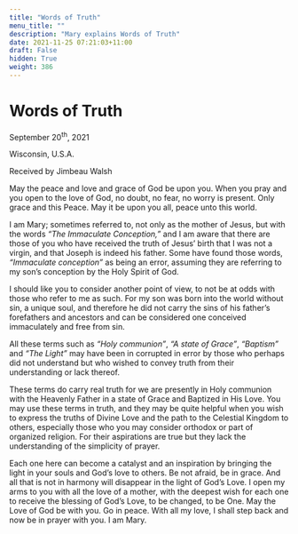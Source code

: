 ```yaml
---
title: "Words of Truth"
menu_title: ""
description: "Mary explains Words of Truth"
date: 2021-11-25 07:21:03+11:00
draft: False
hidden: True
weight: 386
---
```

# Words of Truth
September 20<sup>th</sup>, 2021 

Wisconsin, U.S.A.

Received by Jimbeau Walsh   



May the peace and love and grace of God be upon you. When you pray and you open to the love of God, no doubt, no fear, no worry is present. Only grace and this Peace. May it be upon you all, peace unto this world. 

I am Mary; sometimes referred to, not only as the mother of Jesus, but with the words *“The Immaculate Conception,”* and I am aware that there are those of you who have received the truth of Jesus’ birth that I was not a virgin, and that Joseph is indeed his father. Some have found those words, *“Immaculate conception”* as being an error, assuming they are referring to my son’s conception by the Holy Spirit of God.  

I should like you to consider another point of view, to not be at odds with those who refer to me as such. For my son was born into the world without sin, a unique soul, and therefore he did not carry the sins of his father’s forefathers and ancestors and can be considered one conceived immaculately and free from sin. 

All these terms such as *“Holy communion”*, *“A state of Grace”*, *“Baptism”* and *“The Light”* may have been in corrupted in error by those who perhaps did not understand but who wished to convey truth from their understanding or lack thereof. 

These terms do carry real truth for we are presently in Holy communion with the Heavenly Father in a state of Grace and Baptized in His Love. You may use these terms in truth, and they may be quite helpful when you wish to express the truths of Divine Love and the path to the Celestial Kingdom to others, especially those who you may consider orthodox or part of organized religion. For their aspirations are true but they lack the understanding of the simplicity of prayer. 

Each one here can become a catalyst and an inspiration by bringing the light in your souls and God’s love to others. Be not afraid, be in grace. And all that is not in harmony will disappear in the light of God’s Love. I open my arms to you with all the love of a mother, with the deepest wish for each one to receive the blessing of God’s Love, to be changed, to be One. May the Love of God be with you. Go in peace. With all my love, I shall step back and now be in prayer with you. I am Mary.